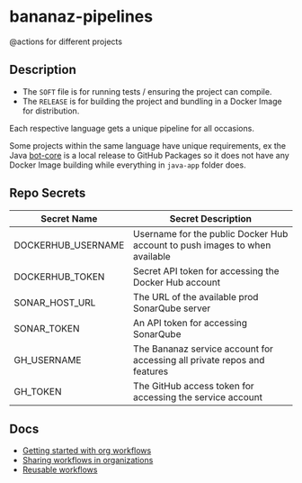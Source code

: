 # bananaz-pipelines
 @actions for different projects

## Description
* The `SOFT` file is for running tests / ensuring the project can compile.
* The `RELEASE` is for building the project and bundling in a Docker Image for distribution.

Each respective language gets a unique pipeline for all occasions.

Some projects within the same language have unique requirements, ex the Java [bot-core](https://github.com/BananazTechnology/bot-core) is a local release to GitHub Packages so it does not have any Docker Image building while everything in `java-app` folder does.

## Repo Secrets
| Secret Name | Secret Description |
|---|---|
| DOCKERHUB_USERNAME | Username for the public Docker Hub account to push images to when available |
| DOCKERHUB_TOKEN | Secret API token for accessing the Docker Hub account |
| SONAR_HOST_URL | The URL of the available prod SonarQube server |
| SONAR_TOKEN | An API token for accessing SonarQube |
| GH_USERNAME | The Bananaz service account for accessing all private repos and features |
| GH_TOKEN | The GitHub access token for accessing the service account |

## Docs
* [Getting started with org workflows](https://docs.github.com/en/actions/using-workflows/creating-starter-workflows-for-your-organization)
* [Sharing workflows in organizations](https://docs.github.com/en/actions/using-workflows/sharing-workflows-secrets-and-runners-with-your-organization)
* [Reusable workflows](https://docs.github.com/en/actions/using-workflows/reusing-workflows)
